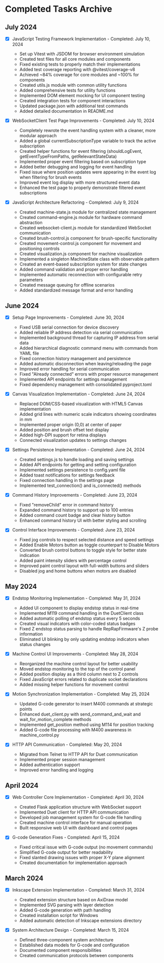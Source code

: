 # Completed Tasks Archive

## July 2024
- [x] JavaScript Testing Framework Implementation - Completed: July 10, 2024
  - Set up Vitest with JSDOM for browser environment simulation
  - Created test files for all core modules and components
  - Fixed existing tests to properly match their implementations
  - Added test coverage reporting with @vitest/coverage-v8
  - Achieved ~84% coverage for core modules and ~100% for components
  - Created utils.js module with common utility functions
  - Added comprehensive tests for utility functions
  - Implemented DOM element mocking for UI component testing
  - Created integration tests for component interactions
  - Updated package.json with additional test commands
  - Added detailed documentation in README.md

- [x] WebSocketClient Test Page Improvements - Completed: July 10, 2024
  - Completely rewrote the event handling system with a cleaner, more modular approach
  - Added a global currentSubscriptionType variable to track the active subscription
  - Created helper functions for event filtering (shouldLogEvent, getEventTypeFromPaths, getRelevantStateData)
  - Implemented proper event filtering based on subscription type
  - Added better debugging and logging for event handling
  - Fixed issue where position updates were appearing in the event log when filtering for brush events
  - Improved event log display with more structured event data
  - Enhanced the test page to properly demonstrate filtered event subscriptions

- [x] JavaScript Architecture Refactoring - Completed: July 9, 2024
  - Created machine-state.js module for centralized state management
  - Created command-engine.js module for hardware command abstraction
  - Created websocket-client.js module for standardized WebSocket communication
  - Created brush-control.js component for brush-specific functionality
  - Created movement-control.js component for movement and positioning controls
  - Created visualization.js component for machine visualization
  - Implemented a singleton MachineState class with observable pattern
  - Created an event-based subscription system for state changes
  - Added command validation and proper error handling
  - Implemented automatic reconnection with configurable retry parameters
  - Created message queuing for offline scenarios
  - Added standardized message format and error handling

## June 2024
- [x] Setup Page Improvements - Completed: June 30, 2024
  - Fixed USB serial connection for device discovery
  - Added reliable IP address detection via serial communication
  - Implemented background thread for capturing IP address from serial data
  - Added hierarchical diagnostic command menu with commands from YAML file
  - Fixed connection history management and persistence
  - Added automatic disconnection when leaving/reloading the page
  - Improved error handling for serial communication
  - Fixed "Already connected" errors with proper resource management
  - Implemented API endpoints for settings management
  - Fixed dependency management with consolidated pyproject.toml

- [x] Canvas Visualization Implementation - Completed: June 24, 2024
  - Replaced DOM/CSS-based visualization with HTML5 Canvas implementation
  - Added grid lines with numeric scale indicators showing coordinates in mm
  - Implemented proper origin (0,0) at center of paper
  - Added position and brush offset text display
  - Added high-DPI support for retina displays
  - Connected visualization updates to settings changes

- [x] Settings Persistence Implementation - Completed: June 24, 2024
  - Created settings.js to handle loading and saving settings
  - Added API endpoints for getting and setting configuration
  - Implemented settings persistence to config.yaml file
  - Added toast notifications for settings feedback
  - Fixed connection handling in the settings page
  - Implemented test_connection() and is_connected() methods

- [x] Command History Improvements - Completed: June 23, 2024
  - Fixed "removeChild" error in command history
  - Expanded command history to support up to 100 entries
  - Added command count badge and clear history button
  - Enhanced command history UI with better styling and scrolling

- [x] Control Interface Improvements - Completed: June 23, 2024
  - Fixed jog controls to respect selected distance and speed settings
  - Added Enable Motors button as toggle counterpart to Disable Motors
  - Converted brush control buttons to toggle style for better state indication
  - Added paint intensity sliders with percentage control
  - Improved paint control layout with full-width buttons and sliders
  - Disabled jog and home buttons when motors are disabled

## May 2024
- [x] Endstop Monitoring Implementation - Completed: May 31, 2024
  - Added UI component to display endstop status in real-time
  - Implemented M119 command handling in the DuetClient class
  - Added automatic polling of endstop status every 5 seconds
  - Created visual indicators with color-coded status badges
  - Fixed Z endstop status parsing to handle RepRapFirmware's Z probe information
  - Eliminated UI blinking by only updating endstop indicators when status changes

- [x] Machine Control UI Improvements - Completed: May 28, 2024
  - Reorganized the machine control layout for better usability
  - Moved endstop monitoring to the top of the control panel
  - Added position display as a third column next to Z controls
  - Fixed JavaScript errors related to duplicate socket declarations
  - Added missing helper functions for movement control

- [x] Motion Synchronization Implementation - Completed: May 25, 2024
  - Updated G-code generator to insert M400 commands at strategic points
  - Enhanced duet_client.py with send_command_and_wait and wait_for_motion_complete methods
  - Implemented get_position method using M114 for position tracking
  - Added G-code file processing with M400 awareness in machine_control.py

- [x] HTTP API Communication - Completed: May 20, 2024
  - Migrated from Telnet to HTTP API for Duet communication
  - Implemented proper session management
  - Added authentication support
  - Improved error handling and logging

## April 2024
- [x] Web Controller Core Implementation - Completed: April 30, 2024
  - Created Flask application structure with WebSocket support
  - Implemented Duet client for HTTP API communication
  - Developed job management system for G-code file handling
  - Created machine control interface for manual operation
  - Built responsive web UI with dashboard and control pages

- [x] G-code Generation Fixes - Completed: April 15, 2024
  - Fixed critical issue with G-code output (no movement commands)
  - Simplified G-code output for better readability
  - Fixed slanted drawing issues with proper X-Y plane alignment
  - Created documentation for implementation approach

## March 2024
- [x] Inkscape Extension Implementation - Completed: March 31, 2024
  - Created extension structure based on AxiDraw model
  - Implemented SVG parsing with layer detection
  - Added G-code generation with path handling
  - Created installation script for Windows
  - Added automatic detection of Inkscape extensions directory

- [x] System Architecture Design - Completed: March 15, 2024
  - Defined three-component system architecture
  - Established data models for G-code and configuration
  - Documented component responsibilities
  - Created communication protocols between components 